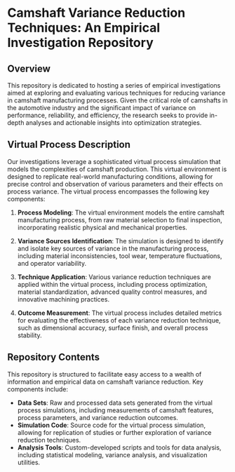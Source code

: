 # Camshaft Variance Reduction Techniques: An Empirical Investigation Repository

## Overview
This repository is dedicated to hosting a series of empirical investigations aimed at exploring and evaluating various techniques for reducing variance in camshaft manufacturing processes. Given the critical role of camshafts in the automotive industry and the significant impact of variance on performance, reliability, and efficiency, the research seeks to provide in-depth analyses and actionable insights into optimization strategies.

## Virtual Process Description
Our investigations leverage a sophisticated virtual process simulation that models the complexities of camshaft production. This virtual environment is designed to replicate real-world manufacturing conditions, allowing for precise control and observation of various parameters and their effects on process variance. The virtual process encompasses the following key components:

1. **Process Modeling**: The virtual environment models the entire camshaft manufacturing process, from raw material selection to final inspection, incorporating realistic physical and mechanical properties.

2. **Variance Sources Identification**: The simulation is designed to identify and isolate key sources of variance in the manufacturing process, including material inconsistencies, tool wear, temperature fluctuations, and operator variability.

3. **Technique Application**: Various variance reduction techniques are applied within the virtual process, including process optimization, material standardization, advanced quality control measures, and innovative machining practices.

4. **Outcome Measurement**: The virtual process includes detailed metrics for evaluating the effectiveness of each variance reduction technique, such as dimensional accuracy, surface finish, and overall process stability.

## Repository Contents
This repository is structured to facilitate easy access to a wealth of information and empirical data on camshaft variance reduction. Key components include:

- **Data Sets**: Raw and processed data sets generated from the virtual process simulations, including measurements of camshaft features, process parameters, and variance reduction outcomes.
- **Simulation Code**: Source code for the virtual process simulation, allowing for replication of studies or further exploration of variance reduction techniques.
- **Analysis Tools**: Custom-developed scripts and tools for data analysis, including statistical modeling, variance analysis, and visualization utilities.
